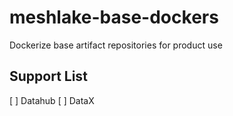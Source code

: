 # meshlake-base-dockers

Dockerize base artifact repositories for product use

## Support List

[ ] Datahub
[ ] DataX

